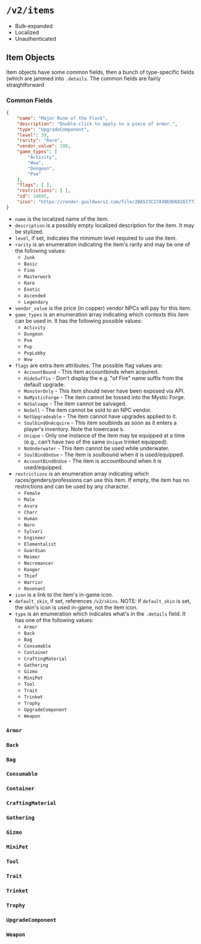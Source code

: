 # `/v2/items`

 * Bulk-expanded
 * Localized
 * Unauthenticated

## Item Objects

Item objects have some common fields, then a bunch of type-specific fields (which are jammed into `.details`. The common fields are fairly straightforward

### Common Fields

```json
{
	"name": "Major Rune of the Flock",
	"description": "Double-click to apply to a piece of armor.",
	"type": "UpgradeComponent",
	"level": 39,
	"rarity": "Rare",
	"vendor_value": 108,
	"game_types": [
		"Activity",
		"Wvw",
		"Dungeon",
		"Pve"
	],
	"flags": [ ],
	"restrictions": [ ],
	"id": 24695,
	"icon": "https://render.guildwars2.com/file/2BA523C17A3BE0D6D2EC773361746A6FE3282E23/222500.png",
}
```

 * `name` is the localized name of the item.
 * `description` is a possibly empty localized description for the item. It may be stylized.
 * `level`, if set, indicates the minimum level required to use the item.
 * `rarity` is an enumeration indicating the item's rarity and may be one of the following values:
    * `Junk`
    * `Basic`
    * `Fine`
    * `Masterwork`
    * `Rare`
    * `Exotic`
    * `Ascended`
    * `Legendary`
 * `vendor_value` is the price (in copper) vendor NPCs will pay for this item.
 * `game_types` is an enumeration array indicating which contexts this item can be used in. It has the following possible values:
    * `Activity`
    * `Dungeon`
    * `Pve`
    * `Pvp`
    * `PvpLobby`
    * `Wvw`
 * `flags` are extra item attributes. The possible flag values are:
    * `AccountBound` - This item accountbinds when acquired.
    * `HideSuffix` - Don't display the e.g. "of Fire" name suffix from the default upgrade.
    * `MonsterOnly` - This item should never have been exposed via API.
    * `NoMysticForge` - The item cannot be tossed into the Mystic Forge.
    * `NoSalvage` - The item cannot be salvaged.
    * `NoSell` - The item cannot be sold to an NPC vendor.
    * `NotUpgradeable` - The item cannot have upgrades applied to it.
    * `SoulbindOnAcquire` - This item soulbinds as soon as it enters a player's inventory. Note the lowercase `b`.
    * `Unique` - Only one instance of the item may be equipped at a time (e.g., can't have two of the same `Unique` trinket equipped).
    * `NoUnderwater` - This item cannot be used while underwater.
    * `SoulBindOnUse` - The item is soulbound when it is used/equipped.
    * `AccountBindOnUse` - The item is accountbound when it is used/equipped.
 * `restrictions` is an enumeration array indicating which races/genders/professions can use this item. If empty, the item has no restrictions and can be used by any character.
    * `Female`
    * `Male`
    * `Asura`
    * `Charr`
    * `Human`
    * `Norn`
    * `Sylvari`
    * `Engineer`
    * `Elementalist`
    * `Guardian`
    * `Mesmer`
    * `Necromancer`
    * `Ranger`
    * `Thief`
    * `Warrior`
    * `Revenant`
 * `icon` is a link to the item's in-game icon.
 * `default_skin`, if set, references `/v2/skins`. NOTE: If `default_skin` is set, the skin's icon is used in-game, not the item icon.
 * `type` is an enumeration which indicates what's in the `.details` field. It has one of the following values:
    * `Armor`
    * `Back`
    * `Bag`
    * `Consumable`
    * `Container`
    * `CraftingMaterial`
    * `Gathering`
    * `Gizmo`
    * `MiniPet`
    * `Tool`
    * `Trait`
    * `Trinket`
    * `Trophy`
    * `UpgradeComponent`
    * `Weapon`

### `Armor`

### `Back`

### `Bag`

### `Consumable`

### `Container`

### `CraftingMaterial`

### `Gathering`

### `Gizmo`

### `MiniPet`

### `Tool`

### `Trait`

### `Trinket`

### `Trophy`

### `UpgradeComponent`

### `Weapon`
